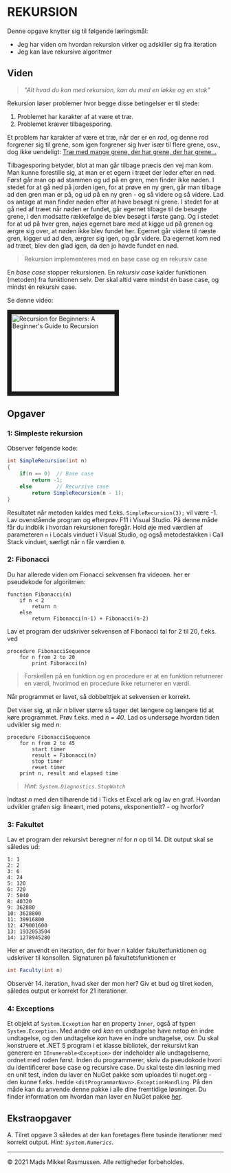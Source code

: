# REKURSION
Denne opgave knytter sig til følgende læringsmål:
* Jeg har viden om hvordan rekursion virker og adskiller sig fra iteration
* Jeg kan lave rekursive algoritmer


## Viden
> *"Alt hvad du kan med rekursion, kan du med en løkke og en stak"*

Rekursion løser problemer hvor begge disse betingelser er til stede:
<ol>
    <li>Problemet har karakter af at være et træ.
    <li>Problemet kræver tilbagesporing.
</ol>

Et problem har karakter af være et træ, når der er en *rod*, og denne rod forgrener sig til grene, som igen forgrener sig hver især til flere grene, osv., dog ikke uendeligt: [Træ med mange grene, der har grene, der har grene...](https://commons.wikimedia.org/wiki/Category:Quality_images_of_Juglans#/media/File:Nonac_16_Noyer_novembre_2013.jpg)

Tilbagesporing betyder, blot at man går tilbage præcis den vej man kom. Man kunne forestille sig, at man er et egern i træet der leder efter en nød. Først går man op ad stammen og ud på en gren, men finder ikke nøden. I stedet for at gå ned på jorden igen, for at prøve en ny gren, går man tilbage ad den gren man er på, og ud på en ny gren - og så videre og så videre. Lad os antage at man finder nøden efter at have besøgt ni grene. I stedet for at gå ned af træet når nøden er fundet, går egernet tilbage til de besøgte grene, i den modsatte rækkefølge de blev besøgt i første gang. Og i stedet for at ud på hver gren, nøjes egernet bare med at kigge ud på grenen og ærgre sig over, at nøden ikke blev fundet her. Egernet går videre til næste gren, kigger ud ad den, ærgrer sig igen, og går videre. Da egernet kom ned ad træet, blev den glad igen, da den jo havde fundet en nød.


> Rekursion implementeres med en base case og en rekursiv case

En *base case* stopper rekursionen. En *rekursiv case* kalder funktionen (metoden) fra funktionen selv. Der skal altid være mindst én base case, og mindst én rekursiv case.

Se denne video:

<a href="http://www.youtube.com/watch?feature=player_embedded&v=AfBqVVKg4GE
" target="_blank"><img src="http://img.youtube.com/vi/AfBqVVKg4GE/0.jpg" 
alt="Recursion for Beginners: A Beginner's Guide to Recursion" width="240" height="180" border="10" /></a>


## Opgaver
### 1: Simpleste rekursion
Observer følgende kode:
```cs
int SimpleRecursion(int n)
{
    if(n == 0)  // Base case
        return -1;
    else        // Recursive case
        return SimpleRecursion(n - 1);
}
```
Resultatet når metoden kaldes med f.eks. `SimpleRecursion(3);` vil være -1. Lav ovenstående program og efterprøv F11 i Visual Studio. På denne måde får du indblik i hvordan rekursionen foregår. Hold øje med værdien af parameteren `n` i Locals vinduet i Visual Studio, og også metodestakken i Call Stack vinduet, særligt når `n` får værdien `0`.

### 2: Fibonacci
Du har allerede viden om Fionacci sekvensen fra videoen. her er pseudekode for algoritmen:
```
function Fibonacci(n)
    if n < 2
        return n
    else
        return Fibonacci(n-1) + Fibonacci(n-2)
```
Lav et program der udskriver sekvensen af Fibonacci tal for 2 til 20, f.eks. ved
```
procedure FibonacciSequence
    for n from 2 to 20
        print Fibonacci(n)
``` 
> Forskellen på en funktion og en procedure er at en funktion returnerer en værdi, hvorimod en procedure ikke returnerer en værdi.

Når programmet er lavet, så dobbelttjek at sekvensen er korrekt. 

Det viser sig, at når *n* bliver større så tager det længere og længere tid at køre programmet. Prøv f.eks. med *n = 40*. Lad os undersøge hvordan tiden udvikler sig med *n*:
```
procedure FibonacciSequence
    for n from 2 to 45
        start timer
        result = Fibonacci(n)
        stop timer
        reset timer
    print n, result and elapsed time
``` 
> *Hint: `System.Diagnostics.StopWatch`*

Indtast *n* med den tilhørende tid i Ticks et Excel ark og lav en graf. Hvordan udvikler grafen sig: lineært, med potens, eksponentielt? - og hvorfor?

### 3: Fakultet 
Lav et program der rekursivt beregner *n!* for *n* op til 14. Dit output skal se således ud:
```
1: 1
2: 2
3: 6
4: 24
5: 120
6: 720
7: 5040
8: 40320
9: 362880
10: 3628800
11: 39916800
12: 479001600
13: 1932053504
14: 1278945280
```
Her er anvendt en iteration, der for hver *n* kalder fakultetfunktionen og udskriver til konsollen. Signaturen på fakultetsfunktionen er 
```cs
int Faculty(int n)
```
Observér 14. iteration, hvad sker der mon her? Giv et bud og tilret koden, således output er korrekt for 21 iterationer.

### 4: Exceptions
Et objekt af `System.Ecxeption` har en property `Inner`, også af typen `System.Ecxeption`. Med andre ord *kan* en undtagelse have netop én indre undtagelse, og den undtagelse *kan* have en indre undtagelse, osv. Du skal konstruere et .NET 5 program i et klasse bibliotek, der rekursivt kan generere en `IEnumerable<Exception>` der indeholder alle undtagelserne, ordnet med roden først. Inden du programmerer, skriv da pseudokode hvori du identificerer base case og recursive case. Du skal teste din løsning med en unit test, inden du laver en NuGet pakke som uploades til nuget.org - den kunne f.eks. hedde `<ditProgrammørNavn>.ExceptionHandling`. På den måde kan du anvende denne pakke i alle dine fremtidige løsninger. Du finder information om hvordan man laver en NuGet pakke 
[her](https://www.youtube.com/watch?v=bCoVexnomuk).


## Ekstraopgaver
A. Tilret opgave 3 således at der kan foretages flere tusinde iterationer med korrekt output. *Hint: `System.Numerics`*.
___
© 2021 Mads Mikkel Rasmussen. Alle rettigheder forbeholdes.